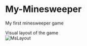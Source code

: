 # My-Minesweeper
My first minesweeper game 

Visual layout of the game  
![MsLayout](https://github.com/Max1mmus/Minesweeper/blob/master/gameLayout.jpg?raw=true)
